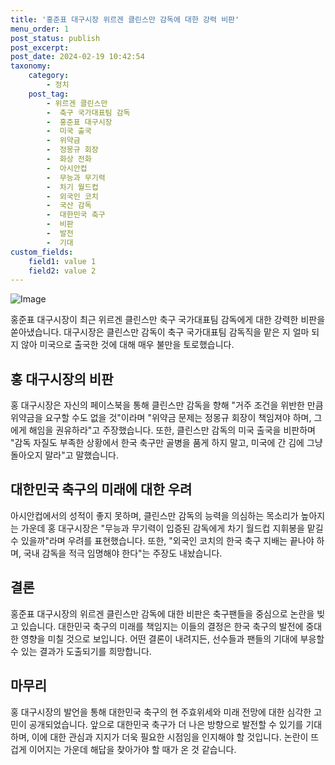 ```yaml
---
title: '홍준표 대구시장 위르겐 클린스만 감독에 대한 강력 비판'
menu_order: 1
post_status: publish
post_excerpt: 
post_date: 2024-02-19 10:42:54
taxonomy:
    category:
        - 정치
    post_tag:
        - 위르겐 클린스만
        -  축구 국가대표팀 감독
        -  홍준표 대구시장
        -  미국 출국
        -  위약금
        -  정몽규 회장
        -  화상 전화
        -  아시안컵
        -  무능과 무기력
        -  차기 월드컵
        -  외국인 코치
        -  국산 감독
        -  대한민국 축구
        -  비판
        -  발전
        -  기대
custom_fields:
    field1: value 1
    field2: value 2
---
```


![Image](https://imgnews.pstatic.net/image/057/2024/02/12/0001798752_001_20240212112901138.png?type=w647)

홍준표 대구시장이 최근 위르겐 클린스만 축구 국가대표팀 감독에게 대한 강력한 비판을 쏟아냈습니다. 대구시장은 클린스만 감독이 축구 국가대표팀 감독직을 맡은 지 얼마 되지 않아 미국으로 출국한 것에 대해 매우 불만을 토로했습니다. 
## 홍 대구시장의 비판
홍 대구시장은 자신의 페이스북을 통해 클린스만 감독을 향해 "거주 조건을 위반한 만큼 위약금을 요구할 수도 없을 것"이라며 "위약금 문제는 정몽규 회장이 책임져야 하며, 그에게 해임을 권유하라"고 주장했습니다. 또한, 클린스만 감독의 미국 출국을 비판하며 "감독 자질도 부족한 상황에서 한국 축구만 골병을 품게 하지 말고, 미국에 간 김에 그냥 돌아오지 말라"고 말했습니다.
## 대한민국 축구의 미래에 대한 우려
아시안컵에서의 성적이 좋지 못하며, 클린스만 감독의 능력을 의심하는 목소리가 높아지는 가운데 홍 대구시장은 "무능과 무기력이 입증된 감독에게 차기 월드컵 지휘봉을 맡길 수 있을까"라며 우려를 표현했습니다. 또한, "외국인 코치의 한국 축구 지배는 끝나야 하며, 국내 감독을 적극 임명해야 한다"는 주장도 내놨습니다.
## 결론
홍준표 대구시장의 위르겐 클린스만 감독에 대한 비판은 축구팬들을 중심으로 논란을 빚고 있습니다. 대한민국 축구의 미래를 책임지는 이들의 결정은 한국 축구의 발전에 중대한 영향을 미칠 것으로 보입니다. 어떤 결론이 내려지든, 선수들과 팬들의 기대에 부응할 수 있는 결과가 도출되기를 희망합니다.
## 마무리
홍 대구시장의 발언을 통해 대한민국 축구의 현 주효위세와 미래 전망에 대한 심각한 고민이 공개되었습니다. 앞으로 대한민국 축구가 더 나은 방향으로 발전할 수 있기를 기대하며, 이에 대한 관심과 지지가 더욱 필요한 시점임을 인지해야 할 것입니다. 논란이 뜨겁게 이어지는 가운데 해답을 찾아가야 할 때가 온 것 같습니다.

